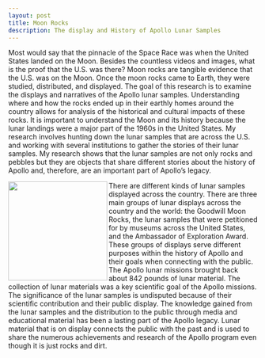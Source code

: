 ```yaml
---
layout: post
title: Moon Rocks
description: The display and History of Apollo Lunar Samples
---
```

Most would say that the pinnacle of the Space Race was when the United States landed on the Moon. Besides the countless videos and images, what is the proof that the U.S. was there? Moon rocks are tangible evidence that the U.S. was on the Moon. Once the moon rocks came to Earth, they were studied, distributed, and displayed. The goal of this research is to examine the displays and narratives of the Apollo lunar samples. Understanding where and how the rocks ended up in their earthly homes around the country allows for analysis of the historical and cultural impacts of these rocks. It is important to understand the Moon and its history because the lunar landings were a major part of the 1960s in the United States. My research involves hunting down the lunar samples that are across the U.S. and working with several institutions to gather the stories of their lunar samples. My research shows that the lunar samples are not only rocks and pebbles but they are objects that share different stories about the history of Apollo and, therefore, are an important part of Apollo’s legacy.

<img src="/Historian/assets/images/leo.jpg" align= "left" width="200px">

There are different kinds of lunar samples displayed across the country. There are three main groups of lunar displays across the country and the world: the Goodwill Moon Rocks, the lunar samples that were petitioned for by museums across the United States, and the Ambassador of Exploration Award. These groups of displays serve different purposes within the history of Apollo and their goals when connecting with the public. The Apollo lunar missions brought back about 842 pounds of lunar material. The collection of lunar materials was a key scientific goal of the Apollo missions. The significance of the lunar samples is undisputed because of their scientific contribution and their public display. The knowledge gained from the lunar samples and the distribution to the public through media and educational material has been a lasting part of the Apollo legacy. Lunar material that is on display connects the public with the past and is used to share the numerous achievements and research of the Apollo program even though it is just rocks and dirt.

